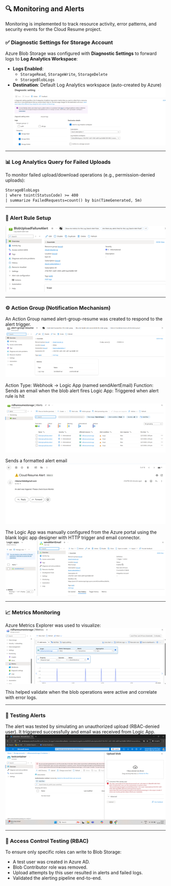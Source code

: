 ## 🔍 Monitoring and Alerts

Monitoring is implemented to track resource activity, error patterns, and security events for the Cloud Resume project.

### ✅ Diagnostic Settings for Storage Account

Azure Blob Storage was configured with **Diagnostic Settings** to forward logs to **Log Analytics Workspace**:

- **Logs Enabled**:
  - `StorageRead`, `StorageWrite`, `StorageDelete`
  - `StorageBlobLogs`
- **Destination**: Default Log Analytics workspace (auto-created by Azure)
![ Alt text](./screenshots/monitor-diagnostic-overview.png)

---

### 📊 Log Analytics Query for Failed Uploads

To monitor failed upload/download operations (e.g., permission-denied uploads):

```kusto
StorageBlobLogs
| where toint(StatusCode) >= 400
| summarize FailedRequests=count() by bin(TimeGenerated, 5m)
```
---
### 🚨 Alert Rule Setup

![ Alt text](./screenshots/monitor-alert-rule.png)


---

### ⚙️ Action Group (Notification Mechanism)

An Action Group named alert-group-resume was created to respond to the alert trigger.
![ Alt text](./screenshots/action-group.png)

Action Type: Webhook → Logic App (named sendAlertEmail)
Function: Sends an email when the blob alert fires
Logic App: Triggered when alert rule is hit

![ Alt text](./screenshots/monitor-alerts.png)

Sends a formatted alert email
![ Alt text](./screenshots/monitor-alert-email.png)

The Logic App was manually configured from the Azure portal using the blank logic app designer with HTTP trigger and email connector.
![ Alt text](./screenshots/logic-app.png)

---
### 📈 Metrics Monitoring

Azure Metrics Explorer was used to visualize:
![ Alt text](./screenshots/monitor-metrics.png)

This helped validate when the blob operations were active and correlate with error logs.

---

### 🧪 Testing Alerts

The alert was tested by simulating an unauthorized upload (RBAC-denied user). It triggered successfully and email was received from Logic App.
![ Alt text](./screenshots/monitor-test-denied.png)

---
### 🔐 Access Control Testing (RBAC)

To ensure only specific roles can write to Blob Storage:
- A test user was created in Azure AD.
- Blob Contributor role was removed.
- Upload attempts by this user resulted in alerts and failed logs.
- Validated the alerting pipeline end-to-end.


